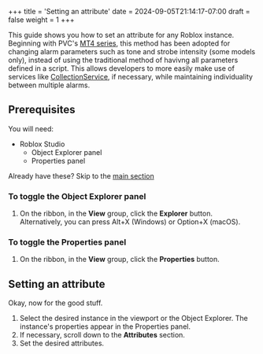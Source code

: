 +++
title = 'Setting an attribute'
date = 2024-09-05T21:14:17-07:00
draft = false
weight = 1
+++

This guide shows you how to set an attribute for any Roblox instance. Beginning with PVC's [MT4 series](/docs/roblox/fire_alarms/mt4), this method has been adopted for changing alarm parameters such as tone and strobe intensity (some models only), instead of using the traditional method of havivng all parameters defined in a script. This allows developers to more easily make use of services like [CollectionService](https://create.roblox.com/docs/reference/engine/classes/CollectionService), if necessary, while maintaining individuality between multiple alarms.

## Prerequisites

You will need:
* Roblox Studio
    * Object Explorer panel
    * Properties panel

Already have these? Skip to the [main section](#setting-an-attribute)

### To toggle the Object Explorer panel

1. On the ribbon, in the **View** group, click the **Explorer** button. Alternatively, you can press Alt+X (Windows) or Option+X (macOS).

### To toggle the Properties panel

1. On the ribbon, in the **View** group, click the **Properties** button.

## Setting an attribute

Okay, now for the good stuff.

1. Select the desired instance in the viewport or the Object Explorer. The instance's properties appear in the Properties panel.
2. If necessary, scroll down to the **Attributes** section.
3. Set the desired attributes.